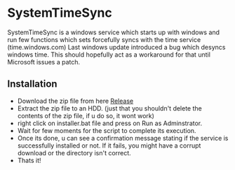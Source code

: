 # SystemTimeSync
SystemTimeSync is a windows service which starts up with windows and run few functions which sets forcefully syncs with the time service (time.windows.com)
Last windows update introduced a bug which desyncs windows time. This should hopefully act as a workaround for that until Microsoft issues a patch.

## Installation

* Download the zip file from here [Release](https://github.com/ArunPrakashG/SystemTimeSync/releases/download/1.0.0.0/SystemTimeSync.zip)
* Extract the zip file to an HDD. (just that you shouldn't delete the contents of the zip file, if u do so, it wont work)
* right click on installer.bat file and press on Run as Adminstrator.
* Wait for few moments for the script to complete its execution.
* Once its done, u can see a confirmation message stating if the service is successfully installed or not. If it fails, you might have a corrupt download or the directory isn't correct.
* Thats it!
